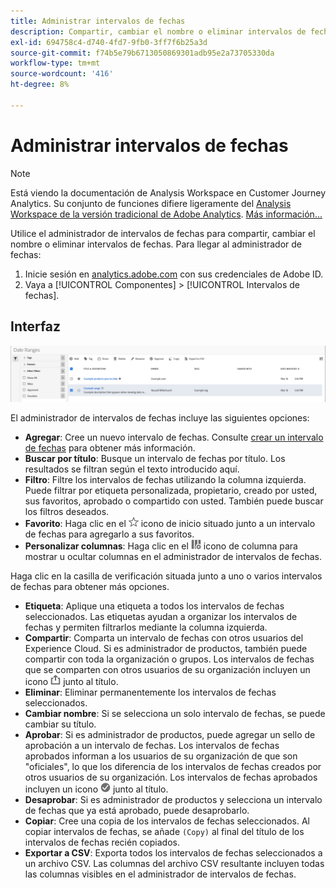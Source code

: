```yaml
---
title: Administrar intervalos de fechas
description: Compartir, cambiar el nombre o eliminar intervalos de fechas en Analysis Workspace.
exl-id: 694758c4-d740-4fd7-9fb0-3ff7f6b25a3d
source-git-commit: f74b5e79b6713050869301adb95e2a73705330da
workflow-type: tm+mt
source-wordcount: '416'
ht-degree: 8%

---
```


# Administrar intervalos de fechas

>[!NOTE]
>
>Está viendo la documentación de Analysis Workspace en Customer Journey Analytics. Su conjunto de funciones difiere ligeramente del [Analysis Workspace de la versión tradicional de Adobe Analytics](https://experienceleague.adobe.com/docs/analytics/analyze/analysis-workspace/home.html). [Más información...](/help/getting-started/cja-aa.md)

Utilice el administrador de intervalos de fechas para compartir, cambiar el nombre o eliminar intervalos de fechas. Para llegar al administrador de fechas:

1. Inicie sesión en [analytics.adobe.com](https://analytics.adobe.com) con sus credenciales de Adobe ID.
1. Vaya a [!UICONTROL Componentes] > [!UICONTROL Intervalos de fechas].

## Interfaz

![IU](../assets/date-range-ui.png)

El administrador de intervalos de fechas incluye las siguientes opciones:

* **Agregar**: Cree un nuevo intervalo de fechas. Consulte [crear un intervalo de fechas](create.md) para obtener más información.
* **Buscar por título**: Busque un intervalo de fechas por título. Los resultados se filtran según el texto introducido aquí.
* **Filtro**: Filtre los intervalos de fechas utilizando la columna izquierda. Puede filtrar por etiqueta personalizada, propietario, creado por usted, sus favoritos, aprobado o compartido con usted. También puede buscar los filtros deseados.
* **Favorito**: Haga clic en el  ![](../assets/star.png) icono de inicio situado junto a un intervalo de fechas para agregarlo a sus favoritos.
* **Personalizar columnas**: Haga clic en el  ![](../assets/columns.png) icono de columna para mostrar u ocultar columnas en el administrador de intervalos de fechas.

Haga clic en la casilla de verificación situada junto a uno o varios intervalos de fechas para obtener más opciones.

* **Etiqueta**: Aplique una etiqueta a todos los intervalos de fechas seleccionados. Las etiquetas ayudan a organizar los intervalos de fechas y permiten filtrarlos mediante la columna izquierda.
* **Compartir**: Comparta un intervalo de fechas con otros usuarios del Experience Cloud. Si es administrador de productos, también puede compartir con toda la organización o grupos. Los intervalos de fechas que se comparten con otros usuarios de su organización incluyen un icono ![compartido](../assets/shared.png) junto al título.
* **Eliminar**: Eliminar permanentemente los intervalos de fechas seleccionados.
* **Cambiar nombre**: Si se selecciona un solo intervalo de fechas, se puede cambiar su título.
* **Aprobar**: Si es administrador de productos, puede agregar un sello de aprobación a un intervalo de fechas. Los intervalos de fechas aprobados informan a los usuarios de su organización de que son &quot;oficiales&quot;, lo que los diferencia de los intervalos de fechas creados por otros usuarios de su organización. Los intervalos de fechas aprobados incluyen un icono ![aprobado](../assets/approved.png) junto al título.
* **Desaprobar**: Si es administrador de productos y selecciona un intervalo de fechas que ya está aprobado, puede desaprobarlo.
* **Copiar**: Cree una copia de los intervalos de fechas seleccionados. Al copiar intervalos de fechas, se añade `(Copy)` al final del título de los intervalos de fechas recién copiados.
* **Exportar a CSV**: Exporta todos los intervalos de fechas seleccionados a un archivo CSV. Las columnas del archivo CSV resultante incluyen todas las columnas visibles en el administrador de intervalos de fechas.
